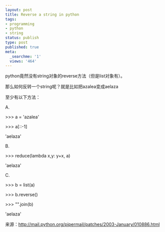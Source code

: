 ```yaml
---
layout: post
title: Reverse a string in python
tags:
- programming
- python
- string
status: publish
type: post
published: true
meta:
  _searchme: '1'
  views: '464'
---
```

python竟然没有string对象的reverse方法（但是list对象有）。

那么如何反转一个string呢？就是比如把azalea变成aelaza

至少有以下方法：

A.

&gt;&gt;&gt; a = 'azalea'

&gt;&gt;&gt; a[::-1]

'aelaza'

B.

&gt;&gt;&gt; reduce(lambda x,y: y+x, a)

'aelaza'

C.

&gt;&gt;&gt; b = list(a)

&gt;&gt;&gt; b.reverse()

&gt;&gt;&gt; "".join(b)

'aelaza'

来源：<a href="http://mail.python.org/pipermail/patches/2003-January/010886.html" target="_blank">http://mail.python.org/pipermail/patches/2003-January/010886.html</a>

